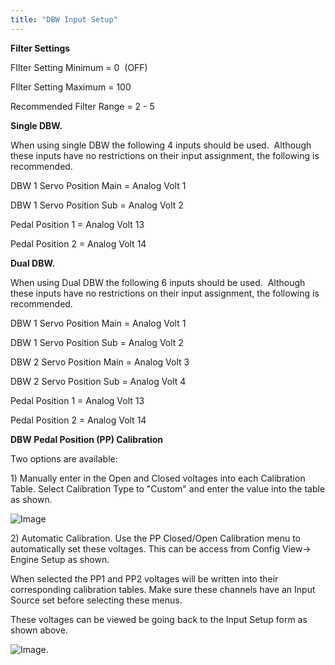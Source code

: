 ```yaml
---
title: "DBW Input Setup"
---
```


**Filter Settings**


FIlter Setting Minimum = 0&nbsp; (OFF)

FIlter Setting Maximum = 100&nbsp;

Recommended Filter Range = 2 - 5



**Single DBW.**


When using single DBW the following 4 inputs should be used.&nbsp; Although these inputs have no restrictions on their input assignment, the following is recommended.&nbsp;


DBW 1 Servo Position Main = Analog Volt 1 &nbsp; &nbsp;

DBW 1 Servo Position Sub = Analog Volt 2


Pedal Position 1 = Analog Volt 13

Pedal Position 2 = Analog Volt 14



**Dual DBW.**


When using Dual DBW the following 6 inputs should be used.&nbsp; Although these inputs have no restrictions on their input assignment, the following is recommended.&nbsp;


DBW 1 Servo Position Main = Analog Volt 1 &nbsp; &nbsp;

DBW 1 Servo Position Sub = Analog Volt 2


DBW 2 Servo Position Main = Analog Volt 3 &nbsp; &nbsp;

DBW 2 Servo Position Sub = Analog Volt 4


Pedal Position 1 = Analog Volt 13

Pedal Position 2 = Analog Volt 14


**DBW Pedal Position (PP) Calibration**


Two options are available:


&#49;) Manually enter in the Open and Closed voltages into each Calibration Table. Select Calibration Type to "Custom" and enter the value into the table as shown.


![Image](</lib/Untitled4.jpg>)



&#50;) Automatic Calibration. Use the PP Closed/Open Calibration menu to automatically set these voltages. This can be access from Config View-\> Engine Setup as shown.


When selected the PP1 and PP2 voltages will be written into their corresponding calibration tables. Make sure these channels have an Input Source set before selecting these menus.


These voltages can be viewed be going back to the Input Setup form as shown above.


![Image](</lib/Untitled3.jpg>).